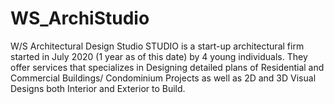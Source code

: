 # WS_ArchiStudio
W/S Architectural Design Studio STUDIO is a start-up architectural firm started in July 2020 (1 year as of this date) by 4 young individuals. They offer services that specializes in Designing detailed plans of Residential and Commercial Buildings/ Condominium Projects as well as 2D and 3D Visual Designs both Interior and Exterior to Build. 

